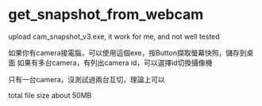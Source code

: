 # get_snapshot_from_webcam
upload cam_snapshot_v3.exe, it work for me, and not well tested

如果你有camera接電腦，可以使用這個exe，按Button擷取螢幕快照，儲存到桌面
如果有多台camera，有列出camera id，可以選擇id切換攝像機


只有一台camera，沒測試過兩台互切，理論上可以

total file size about 50MB
